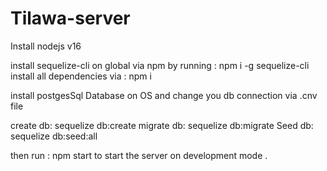 # Tilawa-server


Install nodejs v16

install sequelize-cli on global via npm by running : npm i -g sequelize-cli
install all dependencies via : npm i 

install postgesSql Database on OS and change you db connection via .cnv file

create db: sequelize db:create
migrate db: sequelize db:migrate
Seed db: sequelize db:seed:all

then run : npm start to start the server on development mode
.